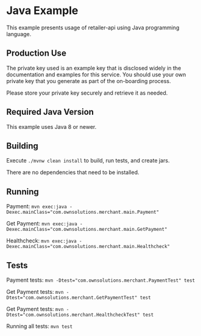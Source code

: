 # Java Example

This example presents usage of retailer-api using Java programming language.

## Production Use

The private key used is an example key that is disclosed widely in the documentation and examples for this service. 
You should use your own private key that you generate as part of the on-boarding process.

Please store your private key securely and retrieve it as needed.

## Required Java Version

This example uses Java 8 or newer.

## Building

Execute `./mvnw clean install` to build, run tests, and create jars.

There are no dependencies that need to be installed.

## Running

Payment:
`mvn exec:java -Dexec.mainClass="com.ownsolutions.merchant.main.Payment"`

Get Payment:
`mvn exec:java -Dexec.mainClass="com.ownsolutions.merchant.main.GetPayment"`

Healthcheck:
`mvn exec:java -Dexec.mainClass="com.ownsolutions.merchant.main.Healthcheck"`

## Tests

Payment tests:
`mvn -Dtest="com.ownsolutions.merchant.PaymentTest" test`

Get Payment tests:
`mvn -Dtest="com.ownsolutions.merchant.GetPaymentTest" test`

Get Payment tests:
`mvn -Dtest="com.ownsolutions.merchant.HealthcheckTest" test`

Running all tests:
`mvn test`


